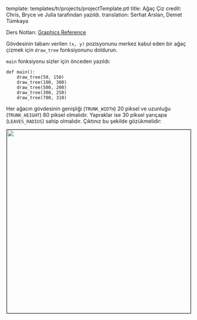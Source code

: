 template: templates/tr/projects/projectTemplate.ptl
title: Ağaç Çiz
credit: Chris, Bryce ve Julia tarafından yazıldı.
translation: Serhat Arslan, Demet Tümkaya

Ders Notları: [Graphics Reference]({{pathToRoot}}tr/resources/graphics.html)<br/>

Gövdesinin tabanı verilen `(x, y)` pozisyonunu merkez kabul eden bir ağaç çizmek için `draw_tree` fonksiyonunu doldurun.

`main` fonksiyonu sizler için önceden yazıldı:

```
def main():
    draw_tree(50, 150)
    draw_tree(100, 300)
    draw_tree(500, 200)
    draw_tree(300, 250)
    draw_tree(700, 310)
```

Her ağacın gövdesinin genişliği (`TRUNK_WIDTH`) 20 piksel ve uzunluğu (`TRUNK_HEIGHT`) 80 piksel olmalıdır. Yapraklar ise 30 piksel yarıçapa (`LEAVES_RADIUS`) sahip olmalıdır. Çıktınız bu şekilde gözükmelidir:

<center>
<img style="width:500px; border: 1px solid black" src="{{pathToRoot}}img/projects/madmethods/demo.png">	
</center>

